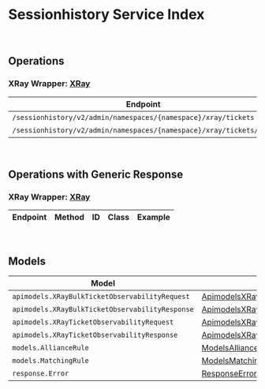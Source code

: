[//]: # (This code is generated by tool. DO NOT EDIT.)

# Sessionhistory Service Index

&nbsp;

## Operations

### XRay Wrapper:  [XRay](../../apis/AccelByte.Sdk.Api.Sessionhistory/Wrapper/XRay.cs)
| Endpoint | Method | ID | Class | Example |
|---|---|---|---|---|
| `/sessionhistory/v2/admin/namespaces/{namespace}/xray/tickets` | POST | CreateXrayTicketObservability | [CreateXrayTicketObservability](../../apis/AccelByte.Sdk.Api.Sessionhistory/Operation/XRay/CreateXrayTicketObservability.cs) | [CreateXrayTicketObservability](../../samples/AccelByte.Sdk.Sample.Cli/ApiCommand/Sessionhistory/XRay/CreateXrayTicketObservability.cs) |
| `/sessionhistory/v2/admin/namespaces/{namespace}/xray/tickets/bulk` | POST | CreateXrayBulkTicketObservability | [CreateXrayBulkTicketObservability](../../apis/AccelByte.Sdk.Api.Sessionhistory/Operation/XRay/CreateXrayBulkTicketObservability.cs) | [CreateXrayBulkTicketObservability](../../samples/AccelByte.Sdk.Sample.Cli/ApiCommand/Sessionhistory/XRay/CreateXrayBulkTicketObservability.cs) |


&nbsp;

## Operations with Generic Response

### XRay Wrapper:  [XRay](../../apis/AccelByte.Sdk.Api.Sessionhistory/Wrapper/XRay.cs)
| Endpoint | Method | ID | Class | Example |
|---|---|---|---|---|


&nbsp;

## Models

| Model | Class |
|---|---|
| `apimodels.XRayBulkTicketObservabilityRequest` | [ApimodelsXRayBulkTicketObservabilityRequest](../../apis/AccelByte.Sdk.Api.Sessionhistory/Model/ApimodelsXRayBulkTicketObservabilityRequest.cs) |
| `apimodels.XRayBulkTicketObservabilityResponse` | [ApimodelsXRayBulkTicketObservabilityResponse](../../apis/AccelByte.Sdk.Api.Sessionhistory/Model/ApimodelsXRayBulkTicketObservabilityResponse.cs) |
| `apimodels.XRayTicketObservabilityRequest` | [ApimodelsXRayTicketObservabilityRequest](../../apis/AccelByte.Sdk.Api.Sessionhistory/Model/ApimodelsXRayTicketObservabilityRequest.cs) |
| `apimodels.XRayTicketObservabilityResponse` | [ApimodelsXRayTicketObservabilityResponse](../../apis/AccelByte.Sdk.Api.Sessionhistory/Model/ApimodelsXRayTicketObservabilityResponse.cs) |
| `models.AllianceRule` | [ModelsAllianceRule](../../apis/AccelByte.Sdk.Api.Sessionhistory/Model/ModelsAllianceRule.cs) |
| `models.MatchingRule` | [ModelsMatchingRule](../../apis/AccelByte.Sdk.Api.Sessionhistory/Model/ModelsMatchingRule.cs) |
| `response.Error` | [ResponseError](../../apis/AccelByte.Sdk.Api.Sessionhistory/Model/ResponseError.cs) |
